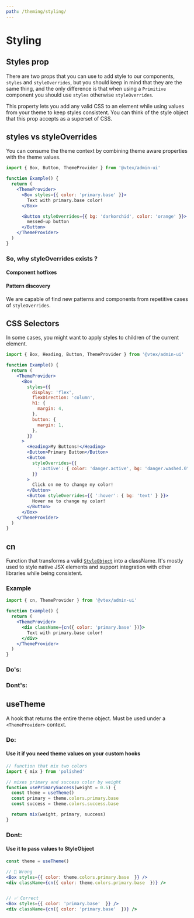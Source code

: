 ```yaml
---
path: /theming/styling/
---
```


# Styling

## Styles prop

There are two props that you can use to add style to our components, `styles` and `styleOverrides`, but you should keep in mind that they are the same thing, and the only difference is that when using a `Primitive` component you should use `styles` otherwise `styleOverrides`.

This property lets you add any valid CSS to an element while using values from your theme to keep styles consistent. You can think of the style object that this prop accepts as a superset of CSS.

## styles vs styleOverrides

You can consume the theme context by combining theme aware properties with the theme values.

```jsx
import { Box, Button, ThemeProvider } from '@vtex/admin-ui'

function Example() {
  return (
    <ThemeProvider>
      <Box styles={{ color: 'primary.base' }}>
        Text with primary.base color!
      </Box>

      <Button styleOverrides={{ bg: 'darkorchid', color: 'orange' }}>
        messed-up button
      </Button>
    </ThemeProvider>
  )
}
```

### So, why styleOverrides exists ?

#### Component hotfixes

#### Pattern discovery

We are capable of find new patterns and components from repetitive cases of `styleOverrides`.

## CSS Selectors

In some cases, you might want to apply styles to children of the current element.

```jsx
import { Box, Heading, Button, ThemeProvider } from '@vtex/admin-ui'

function Example() {
  return (
    <ThemeProvider>
      <Box
        styles={{
          display: 'flex',
          flexDirection: 'column',
          h1: {
            margin: 4,
          },
          button: {
            margin: 1,
          },
        }}
      >
        <Heading>My Buttons!</Heading>
        <Button>Primary Button</Button>
        <Button
          styleOverrides={{
            ':active': { color: 'danger.active', bg: 'danger.washed.0' },
          }}
        >
          Click on me to change my color!
        </Button>
        <Button styleOverrides={{ ':hover': { bg: 'text' } }}>
          Hover me to change my color!
        </Button>
      </Box>
    </ThemeProvider>
  )
}
```

## cn

Function that transforms a valid [`StyleObject`]() into a className. It's mostly used to style native JSX elements and support integration with other libraries while being consistent.

### Example

```jsx
import { cn, ThemeProvider } from '@vtex/admin-ui'

function Example() {
  return (
    <ThemeProvider>
      <div className={cn({ color: 'primary.base' })}>
        Text with primary.base color!
      </div>
    </ThemeProvider>
  )
}
```

### Do's:

### Dont's:

## useTheme

A hook that returns the entire theme object. Must be used under a `<ThemeProvider>` context.

### Do:

#### Use it if you need theme values on your custom hooks

```jsx static
// function that mix two colors
import { mix } from 'polished'

// mixes primary and success color by weight
function usePrimarySuccess(weight = 0.5) {
  const theme = useTheme()
  const primary = theme.colors.primary.base
  const success = theme.colors.success.base

  return mix(weight, primary, success)
}
```

### Dont:

#### Use it to pass values to StyleObject

```jsx static
const theme = useTheme()

// 🚫 Wrong
<Box styles={{ color: theme.colors.primary.base  }} />
<div className={cn({ color: theme.colors.primary.base  })} />


// ✅ Correct
<Box styles={{ color: 'primary.base'  }} />
<div className={cn({ color: 'primary.base'  })} />
```
